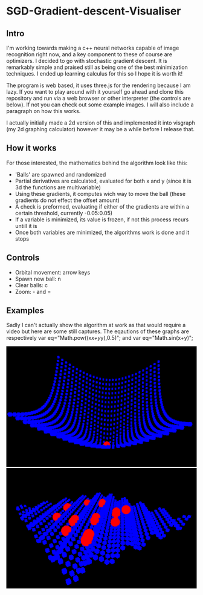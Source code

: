 # SGD-Gradient-descent-Visualiser

## Intro

I'm working towards making a c++ neural networks capable of image recognition right now, and a key component to these of course are optimizers. I decided to go with stochastic gradient descent. It is remarkably simple and praised still as being one of the best minimization techniques. I ended up learning calculus for this so I hope it is worth it!

The program is web based, it uses three.js for the rendering because I am lazy. If you want to play around with it yourself go ahead and clone this repository and run via a web browser or other interpreter (the controls are below). If not you can check out some example images. I will also include a paragraph on how this works.

I actually initially made a 2d version of this and implemented it into visgraph (my 2d graphing calculator) however it may be a while before I release that.


## How it works

For those interested, the mathematics behind the algorithm look like this:
* 'Balls' are spawned and randomized 
* Partial derivatives are calculated, evaluated for both x and y (since it is 3d the functions are multivariable)
* Using these gradients, it computes wich way to move the ball (these gradients do not effect the offset amount)
* A check is preformed, evaluating if either of the gradients are within a certain threshold, currently -0.05:0.05)
* If a variable is minimized, its value is frozen, if not this process recurs untill it is
* Once both variables are minimized, the algorithms work is done and it stops


## Controls

* Orbital movement: arrow keys
* Spawn new ball: n
* Clear balls: c
* Zoom: - and =

## Examples


Sadly I can't actually show the algorithm at work as that would require a video but here are some still captures. The eqautions of these graphs are respectively var eq="Math.pow((x*x+y*y),0.5)"; and var eq="Math.sin(x+y)";


![Image](https://github.com/HamishHamiltonSmith/SGD-Gradient-descent-Visualiser/blob/main/examples/Screenshot%202022-06-29%208.39.26%20PM.png)
![Image](https://github.com/HamishHamiltonSmith/SGD-Gradient-descent-Visualiser/blob/main/examples/Screenshot%202022-06-29%208.43.25%20PM.png)
